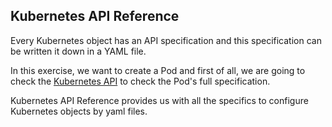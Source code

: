 ## Kubernetes API Reference

Every Kubernetes object has an API specification and this specification can be written it down in a YAML file.

In this exercise, we want to create a Pod and first of all, we are going to check the [Kubernetes API]("https://kubernetes.io/docs/reference/generated/kubernetes-api/v1.10/#pod-v1-core") to check the Pod's full specification.

Kubernetes API Reference provides us with all the specifics to configure Kubernetes objects by yaml files.